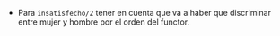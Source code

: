 * Para `insatisfecho/2` tener en cuenta que va a haber que discriminar entre mujer y hombre por el orden del functor.